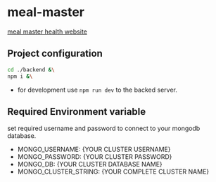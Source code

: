 # meal-master
[meal master health website](https://my-mealmaster.netlify.app/)

## Project configuration
```bash
cd ./backend &\
npm i &\
```
- for development use `npm run dev` to the backed server.

## Required Environment variable
set required username and password to connect to your mongodb database.
- MONGO_USERNAME: {YOUR CLUSTER USERNAME}
- MONGO_PASSWORD: {YOUR CLUSTER PASSWORD}
- MONGO_DB: {YOUR CLUSTER DATABASE NAME}
- MONGO_CLUSTER_STRING: {YOUR COMPLETE CLUSTER NAME}